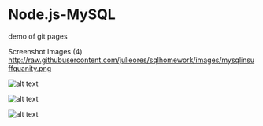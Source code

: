 # Node.js-MySQL
demo of git pages


Screenshot Images (4)
http://raw.githubusercontent.com/julieores/sqlhomework/images/mysqlinsuffquanity.png

![alt text](https://raw.githubusercontent.com/julieores/sqlhomework/images/mysqlinvupdate.png)

![alt text](https://raw.githubusercontent.com/julieores/sqlhomework/images/mysqlpurchase.png)

![alt text](https://raw.githubusercontent.com/julieores/sqlhomework/images/mysqltable.png)
